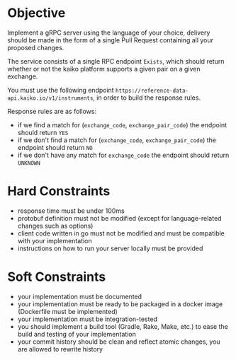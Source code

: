 # Objective

Implement a gRPC server using the language of your choice, delivery should be made in the form of a single Pull Request containing all your proposed changes.

The service consists of a single RPC endpoint `Exists`, which should return whether or not the kaiko platform supports a given pair on a given exchange.

You must use the following endpoint `https://reference-data-api.kaiko.io/v1/instruments`, in order to build the response rules.

Response rules are as follows:

* if we find a match for (`exchange_code`, `exchange_pair_code`) the endpoint should return `YES`
* if we don't find a match for (`exchange_code`, `exchange_pair_code`) the endpoint should return `NO`
* if we don't have any match for `exchange_code` the endpoint should return `UNKNOWN`

# Hard Constraints

* response time must be under 100ms
* protobuf definition must not be modified (except for language-related changes such as options)
* client code written in go must not be modified and must be compatible with your implementation
* instructions on how to run your server locally must be provided

# Soft Constraints

* your implementation must be documented
* your implementation must be ready to be packaged in a docker image (Dockerfile must be implemented)
* your implementation must be integration-tested
* you should implement a build tool (Gradle, Rake, Make, etc.) to ease the build and testing of your implementation
* your commit history should be clean and reflect atomic changes, you are allowed to rewrite history

